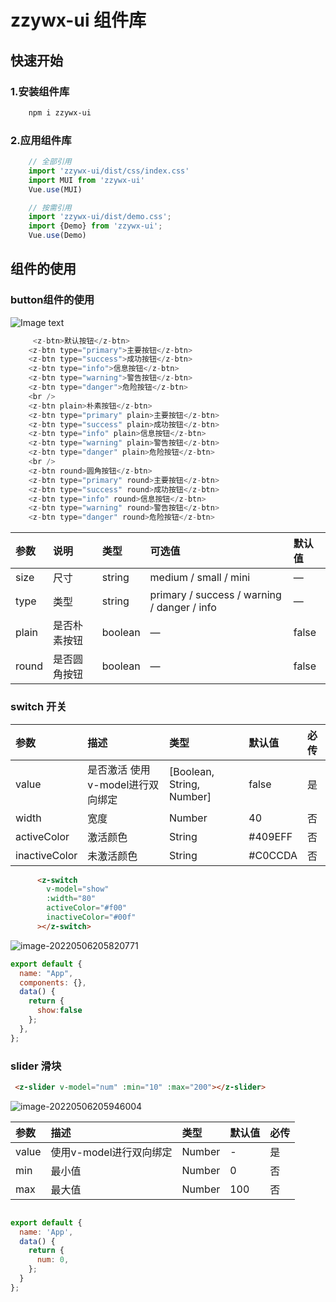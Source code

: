 # zzywx-ui 组件库

## 快速开始
### 1.安装组件库
```bash
    npm i zzywx-ui
```
### 2.应用组件库
```javascript
    // 全部引用
    import 'zzywx-ui/dist/css/index.css'
    import MUI from 'zzywx-ui'
    Vue.use(MUI)

    // 按需引用
    import 'zzywx-ui/dist/demo.css';
    import {Demo} from 'zzywx-ui';
    Vue.use(Demo)
```
## 组件的使用
### button组件的使用

![Image text](https://img-blog.csdnimg.cn/373e6d3492614844b7d1d54dd4328ab6.png)

```javascript
     <z-btn>默认按钮</z-btn>
    <z-btn type="primary">主要按钮</z-btn>
    <z-btn type="success">成功按钮</z-btn>
    <z-btn type="info">信息按钮</z-btn>
    <z-btn type="warning">警告按钮</z-btn>
    <z-btn type="danger">危险按钮</z-btn>
    <br />
    <z-btn plain>朴素按钮</z-btn>
    <z-btn type="primary" plain>主要按钮</z-btn>
    <z-btn type="success" plain>成功按钮</z-btn>
    <z-btn type="info" plain>信息按钮</z-btn>
    <z-btn type="warning" plain>警告按钮</z-btn>
    <z-btn type="danger" plain>危险按钮</z-btn>
    <br />
    <z-btn round>圆角按钮</z-btn>
    <z-btn type="primary" round>主要按钮</z-btn>
    <z-btn type="success" round>成功按钮</z-btn>
    <z-btn type="info" round>信息按钮</z-btn>
    <z-btn type="warning" round>警告按钮</z-btn>
    <z-btn type="danger" round>危险按钮</z-btn>
```
| 参数 | 说明 | 类型 | 可选值 | 默认值
| :-----| :----- | :----- |:-----|:----- |
| size | 尺寸| string | medium / small / mini |	— |
| type | 类型| string | primary / success / warning / danger / info  | — |
| plain | 是否朴素按钮 | boolean | — | false |
| round | 是否圆角按钮 | boolean | — | false |

### switch 开关

| 参数          | **描述**                         | 类型                      | **默认值** | **必传** |
| :------------ | :------------------------------- | :------------------------ | :--------- | :------- |
| value         | 是否激活 使用v-model进行双向绑定 | [Boolean, String, Number] | false      | 是       |
| width         | 宽度                             | Number                    | 40         | 否       |
| activeColor   | 激活颜色                         | String                    | #409EFF    | 否       |
| inactiveColor | 未激活颜色                       | String                    | #C0CCDA    | 否       |

```html
      <z-switch
        v-model="show"
        :width="80"
        activeColor="#f00"
        inactiveColor="#00f"
      ></z-switch>
```

![image-20220506205820771](https://img-blog.csdnimg.cn/b5c09d6bac9a46df89f1dca21a3f3a67.png)

```js
export default {
  name: "App",
  components: {},
  data() {
    return {
      show:false
    };
  },
};
```

### slider 滑块

```html
 <z-slider v-model="num" :min="10" :max="200"></z-slider>
```

![image-20220506205946004](https://img-blog.csdnimg.cn/4b883b646d1b47d4a0d8873aa954f06d.png)

| 参数  | **描述**                | 类型   | **默认值** | **必传** |
| :---- | :---------------------- | :----- | :--------- | :------- |
| value | 使用v-model进行双向绑定 | Number | -          | 是       |
| min   | 最小值                  | Number | 0          | 否       |
| max   | 最大值                  | Number | 100        | 否       |

```js

export default {
  name: 'App',
  data() {
    return {
      num: 0,
    };
  }
};

```

